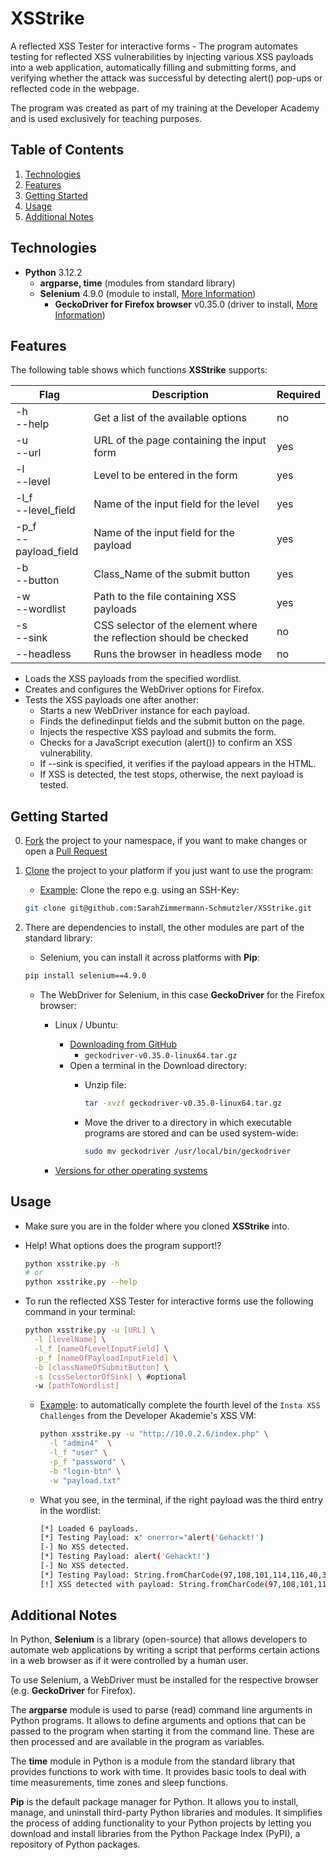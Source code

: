 # XSStrike

A reflected XSS Tester for interactive forms - The program automates testing for reflected XSS vulnerabilities by injecting various XSS payloads into a web application, automatically filling and submitting forms, and verifying whether the attack was successful by detecting alert() pop-ups or reflected code in the webpage.  

The program was created as part of my training at the Developer Academy and is used exclusively for teaching purposes.  

## Table of Contents

1. [Technologies](#technologies)
1. [Features](#features)  
1. [Getting Started](#getting-started)
1. [Usage](#usage)  
1. [Additional Notes](#additional-notes)

## Technologies

* **Python** 3.12.2
  * **argparse, time** (modules from standard library)
  * **Selenium** 4.9.0 (module to install, [More Information](https://selenium-python.readthedocs.io/))
    * **GeckoDriver for Firefox browser** v0.35.0 (driver to install, [More Information](https://github.com/mozilla/geckodriver))

## Features

The following table shows which functions **XSStrike** supports:  

| Flag | Description | Required |
| ---- | ----------- | -------- |
| -h <br> --help | Get a list of the available options | no |
| -u <br> --url | URL of the page containing the input form | yes |
| -l <br> --level | Level to be entered in the form | yes |
| -l_f <br> --level_field | Name of the input field for the level | yes |
| -p_f <br> --payload_field | Name of the input field for the payload | yes |
| -b <br> --button | Class_Name of the submit button | yes |
| -w <br> --wordlist | Path to the file containing XSS payloads | yes |
| -s <br> --sink | CSS selector of the element where the reflection should be checked | no |
| --headless | Runs the browser in headless mode | no |

* Loads the XSS payloads from the specified wordlist.
* Creates and configures the WebDriver options for Firefox.
* Tests the XSS payloads one after another:
  * Starts a new WebDriver instance for each payload.
  * Finds the definedinput fields and the submit button on the page.
  * Injects the respective XSS payload and submits the form.
  * Checks for a JavaScript execution (alert()) to confirm an XSS vulnerability.
  * If --sink is specified, it verifies if the payload appears in the HTML.
  * If XSS is detected, the test stops, otherwise, the next payload is tested.

## Getting Started

0) [Fork](https://docs.github.com/de/pull-requests/collaborating-with-pull-requests/working-with-forks/fork-a-repo) the project to your namespace, if you want to make changes or open a [Pull Request](https://docs.github.com/de/pull-requests/collaborating-with-pull-requests/proposing-changes-to-your-work-with-pull-requests/about-pull-requests)

1) [Clone](https://docs.github.com/en/repositories/creating-and-managing-repositories/cloning-a-repository) the project to your platform if you just want to use the program:
   * <ins>Example</ins>: Clone the repo e.g. using an SSH-Key:

    ```bash
    git clone git@github.com:SarahZimmermann-Schmutzler/XSStrike.git
    ```

2) There are dependencies to install, the other modules are part of the standard library:
   * Selenium, you can install it across platforms with **Pip**:

    ```bash
    pip install selenium==4.9.0
    ```

   * The WebDriver for Selenium, in this case **GeckoDriver** for the Firefox browser:
     * Linux / Ubuntu:
       * [Downloading from GitHub](https://github.com/mozilla/geckodriver/releases)
         * `geckodriver-v0.35.0-linux64.tar.gz`
       * Open a terminal in the Download directory:
         * Unzip file:

            ```bash
            tar -xvzf geckodriver-v0.35.0-linux64.tar.gz
            ```

         * Move the driver to a directory in which executable programs are stored and can be used system-wide:

            ```bash
            sudo mv geckodriver /usr/local/bin/geckodriver
            ```

     * [Versions for other operating systems](https://github.com/mozilla/geckodriver/releases)

## Usage

* Make sure you are in the folder where you cloned **XSStrike** into.  

* Help! What options does the program support!?

    ```bash
    python xsstrike.py -h
    # or
    python xsstrike.py --help
    ```  

* To run the reflected XSS Tester for interactive forms use the following command in your terminal:

    ```bash
    python xsstrike.py -u [URL] \
      -l [levelName] \
      -l_f [nameOfLevelInputField] \
      -p_f [nameOfPayloadInputField] \
      -b [classNameOfSubmitButton] \
      -s [cssSelectorOfSink] \ #optional
      -w [pathToWordlist]
    ```

  * <ins>Example</ins>: to automatically complete the fourth level of the `Insta XSS Challenges` from the Developer Akademie's XSS VM:

      ```bash
      python xsstrike.py -u "http://10.0.2.6/index.php" \
        -l "admin4"  \
        -l_f "user" \
        -p_f "password" \
        -b "login-btn" \
        -w "payload.txt"
      ```

  * What you see, in the terminal, if the right payload was the third entry in the wordlist:

      ```bash
      [*] Loaded 6 payloads.
      [*] Testing Payload: x" onerror="alert('Gehackt!')
      [-] No XSS detected.
      [*] Testing Payload: alert('Gehackt!')
      [-] No XSS detected.
      [*] Testing Payload: String.fromCharCode(97,108,101,114,116,40,39,71,101,104,97,99,107,116,33,39,41)
      [!] XSS detected with payload: String.fromCharCode(97,108,101,114,116,40,39,71,101,104,97,99,107,116,33,39,41)
      ```

## Additional Notes

In Python, **Selenium** is a library (open-source) that allows developers to automate web applications by writing a script that performs certain actions in a web browser as if it were controlled by a human user.  

To use Selenium, a WebDriver must be installed for the respective browser (e.g. **GeckoDriver** for Firefox).  

The **argparse** module is used to parse (read) command line arguments in Python programs. It allows to define arguments and options that can be passed to the program when starting it from the command line. These are then processed and are available in the program as variables.  

The **time** module in Python is a module from the standard library that provides functions to work with time. It provides basic tools to deal with time measurements, time zones and sleep functions.  
  
**Pip** is the default package manager for Python. It allows you to install, manage, and uninstall third-party Python libraries and modules. It simplifies the process of adding functionality to your Python projects by letting you download and install libraries from the Python Package Index (PyPI), a repository of Python packages.  
